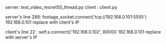 server: test_video_resnet50_thread.py 
client : client.py 

server's line 288: footage_socket.connect('tcp://192.168.0.101:5555') 192.168.0.101 replace with client's IP

client's line 22  : self.s.connect(('192.168.0.102', 8000)) 192.168.0.101 replace with server's IP
